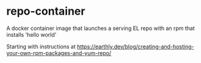 # repo-container
A docker container image that launches a serving EL repo with an rpm that installs 'hello world'

Starting with instructions at https://earthly.dev/blog/creating-and-hosting-your-own-rpm-packages-and-yum-repo/
